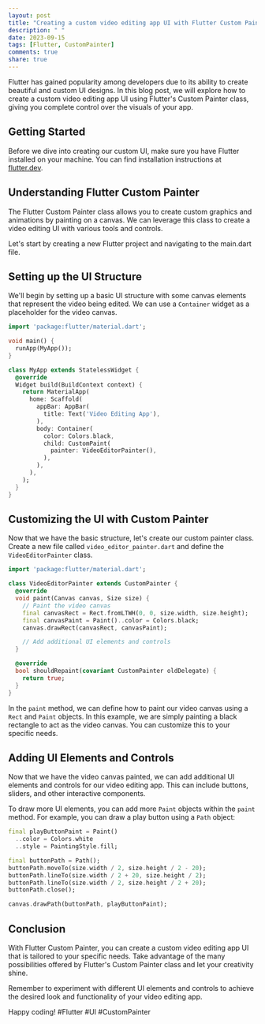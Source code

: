 ```yaml
---
layout: post
title: "Creating a custom video editing app UI with Flutter Custom Painter"
description: " "
date: 2023-09-15
tags: [Flutter, CustomPainter]
comments: true
share: true
---
```


Flutter has gained popularity among developers due to its ability to create beautiful and custom UI designs. In this blog post, we will explore how to create a custom video editing app UI using Flutter's Custom Painter class, giving you complete control over the visuals of your app.

## Getting Started

Before we dive into creating our custom UI, make sure you have Flutter installed on your machine. You can find installation instructions at [flutter.dev](https://flutter.dev).

## Understanding Flutter Custom Painter

The Flutter Custom Painter class allows you to create custom graphics and animations by painting on a canvas. We can leverage this class to create a video editing UI with various tools and controls.

Let's start by creating a new Flutter project and navigating to the main.dart file.

## Setting up the UI Structure

We'll begin by setting up a basic UI structure with some canvas elements that represent the video being edited. We can use a `Container` widget as a placeholder for the video canvas.

```dart
import 'package:flutter/material.dart';

void main() {
  runApp(MyApp());
}

class MyApp extends StatelessWidget {
  @override
  Widget build(BuildContext context) {
    return MaterialApp(
      home: Scaffold(
        appBar: AppBar(
          title: Text('Video Editing App'),
        ),
        body: Container(
          color: Colors.black,
          child: CustomPaint(
            painter: VideoEditorPainter(),
          ),
        ),
      ),
    );
  }
}
```

## Customizing the UI with Custom Painter

Now that we have the basic structure, let's create our custom painter class. Create a new file called `video_editor_painter.dart` and define the `VideoEditorPainter` class.

```dart
import 'package:flutter/material.dart';

class VideoEditorPainter extends CustomPainter {
  @override
  void paint(Canvas canvas, Size size) {
    // Paint the video canvas
    final canvasRect = Rect.fromLTWH(0, 0, size.width, size.height);
    final canvasPaint = Paint()..color = Colors.black;
    canvas.drawRect(canvasRect, canvasPaint);

    // Add additional UI elements and controls
  }

  @override
  bool shouldRepaint(covariant CustomPainter oldDelegate) {
    return true;
  }
}
```

In the `paint` method, we can define how to paint our video canvas using a `Rect` and `Paint` objects. In this example, we are simply painting a black rectangle to act as the video canvas. You can customize this to your specific needs.

## Adding UI Elements and Controls

Now that we have the video canvas painted, we can add additional UI elements and controls for our video editing app. This can include buttons, sliders, and other interactive components.

To draw more UI elements, you can add more `Paint` objects within the `paint` method. For example, you can draw a play button using a `Path` object:

```dart
final playButtonPaint = Paint()
  ..color = Colors.white
  ..style = PaintingStyle.fill;

final buttonPath = Path();
buttonPath.moveTo(size.width / 2, size.height / 2 - 20);
buttonPath.lineTo(size.width / 2 + 20, size.height / 2);
buttonPath.lineTo(size.width / 2, size.height / 2 + 20);
buttonPath.close();

canvas.drawPath(buttonPath, playButtonPaint);
```

## Conclusion

With Flutter Custom Painter, you can create a custom video editing app UI that is tailored to your specific needs. Take advantage of the many possibilities offered by Flutter's Custom Painter class and let your creativity shine.

Remember to experiment with different UI elements and controls to achieve the desired look and functionality of your video editing app.

Happy coding! #Flutter #UI #CustomPainter